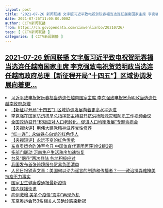 ```yaml
---
layout: post
title: "2021-07-26 新闻联播 文字版习近平致电祝贺阮春福当选连任越南国家主席 李克强致电祝贺范明政当选连任越南政府总理【新征程开局“十四五”】区域协调发展向着更"
date: 2021-07-26T11:00:00.000Z
author: CCTV新闻联播
from: https://cn.govopendata.com/xinwenlianbo/20210726/
tags: [ CCTV新闻联播 ]
categories: [ CCTV新闻联播 ]
---
```

<!--1627297200000-->
[2021-07-26 新闻联播 文字版习近平致电祝贺阮春福当选连任越南国家主席 李克强致电祝贺范明政当选连任越南政府总理【新征程开局“十四五”】区域协调发展向着更...](https://cn.govopendata.com/xinwenlianbo/20210726/)
------

<div>
<li><a target="_blank" href="https://cn.govopendata.com/xinwenlianbo/20210726/#250404">习近平致电祝贺阮春福当选连任越南国家主席 李克强致电祝贺范明政当选连任越南政府总理</a></li><li><a target="_blank" href="https://cn.govopendata.com/xinwenlianbo/20210726/#250405">【新征程开局“十四五”】区域协调发展向着更高水平迈进</a></li><li><a target="_blank" href="https://cn.govopendata.com/xinwenlianbo/20210726/#250406">李克强在国家防汛抗旱总指挥部主持召开抗洪抢险救灾和防汛工作视频会议</a></li><li><a target="_blank" href="https://cn.govopendata.com/xinwenlianbo/20210726/#250407">全国政协召开“积极应对人口老龄化，促进人口均衡发展”专题协商会</a></li><li><a target="_blank" href="https://cn.govopendata.com/xinwenlianbo/20210726/#250408">【央视快评】用伟大建党精神滋养党性修养</a></li><li><a target="_blank" href="https://cn.govopendata.com/xinwenlianbo/20210726/#250409">“红一连”：永做铁心向党的红色传人</a></li><li><a target="_blank" href="https://cn.govopendata.com/xinwenlianbo/20210726/#250410">【央视短评】永远不变的红色传承</a></li><li><a target="_blank" href="https://cn.govopendata.com/xinwenlianbo/20210726/#250411">东京奥运会昨晚至今日 中国体育代表团再获1金2银3铜</a></li><li><a target="_blank" href="https://cn.govopendata.com/xinwenlianbo/20210726/#250412">多部门联动 河南生产生活秩序加速恢复</a></li><li><a target="_blank" href="https://cn.govopendata.com/xinwenlianbo/20210726/#250413">台风“烟花”两次登陆 各地积极应对</a></li><li><a target="_blank" href="https://cn.govopendata.com/xinwenlianbo/20210726/#250414">我国发布首张跨境服务贸易负面清单</a></li><li><a target="_blank" href="https://cn.govopendata.com/xinwenlianbo/20210726/#250415">人民日报钟声文章：美国何以沦为谣言的制造和传播者？——政治操弄难掩美抗疫不力事实</a></li><li><a target="_blank" href="https://cn.govopendata.com/xinwenlianbo/20210726/#250416">国家卫生健康委通报最新疫情</a></li><li><a target="_blank" href="https://cn.govopendata.com/xinwenlianbo/20210726/#250417">国内联播快讯</a></li><li><a target="_blank" href="https://cn.govopendata.com/xinwenlianbo/20210726/#250418">病例激增 美多个疫情“震中”再现危机</a></li><li><a target="_blank" href="https://cn.govopendata.com/xinwenlianbo/20210726/#250419">东京奥运会153名相关人员确诊感染新冠</a></li>
</div>
